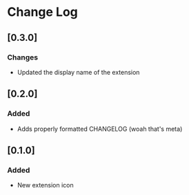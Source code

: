 # Change Log

## [0.3.0]
### Changes
- Updated the display name of the extension

## [0.2.0]

### Added
- Adds properly formatted CHANGELOG (woah that's meta)

## [0.1.0]

### Added
- New extension icon